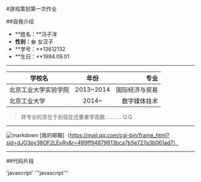 #游戏策划第一次作业

##自我介绍

* **姓名：**冯子洋
* **性别：**~~女~~ 女汉子
* **学号：**13612132
* **生日：**1994.09.01

* * *

| 学校名                    | 年份            | 专业           |
| ------------------------- |:---------------:| --------------:|
| 北京工业大学实验学院      | 2013~2014       | 国际经济与贸易 |
| 北京工业大学              | 2014~           | 数字媒体技术   |
> 转专业的苦在于到现在还要重学高数…………Q.Q

* * *

![markdown](http://mouapp.com/Mou_128.png)
[我的邮箱]（https://mail.qq.com/cgi-bin/frame_html?sid=dJO3py38OF2LEyRy&r=499ff94879613bca7b5e727a3b061ad7）

* * *

##代码片段

'javascript'
'''javascript'''

